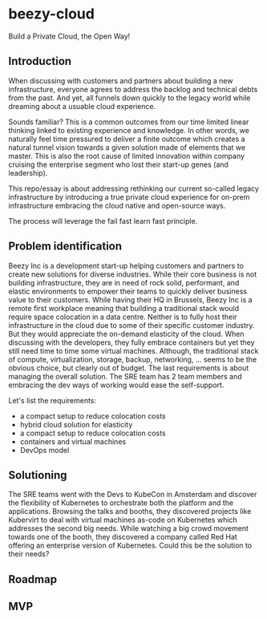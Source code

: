 # beezy-cloud
Build a Private Cloud, the Open Way! 

## Introduction
When discussing with customers and partners about building a new infrastructure, everyone agrees to address the backlog and technical debts from the past. And yet, all funnels down quickly to the legacy world while dreaming about a usuable cloud experience.  
  
Sounds familiar? This is a common outcomes from our time limited linear thinking linked to existing experience and knowledge. In other words, we naturally feel time pressured to deliver a finite outcome which creates a natural tunnel vision towards a given solution made of elements that we master. This is also the root cause of limited innovation within company cruising the enterprise segment who lost their start-up genes (and leadership). 

This repo/essay is about addressing rethinking our current so-called legacy infrastructure by introducing a true private cloud experience for on-prem infrastructure embracing the cloud native and open-source ways.

The process will leverage the fail fast learn fast principle. 

## Problem identification
Beezy Inc is a development start-up helping customers and partners to create new solutions for diverse industries. While their core business is not building infrastructure, they are in need of rock solid, performant, and elastic environments to empower their teams to quickly deliver business value to their customers. 
While having their HQ in Brussels, Beezy Inc is a remote first workplace meaning that building a traditional stack would require space colocation in a data centre. Neither is to fully host their infrastructure in the cloud due to some of their specific customer industry. But they would appreciate the on-demand elasticity of the cloud. 
When discussing with the developers, they fully embrace containers but yet they still need time to time some virtual machines. 
Although, the traditional stack of compute, virtualization, storage, backup, networking, ... seems to be the obvious choice, but clearly out of budget.
The last requirements is about managing the overall solution. The SRE team has 2 team members and embracing the dev ways of working would ease the self-support. 

Let's list the requirements:
- a compact setup to reduce colocation costs
- hybrid cloud solution for elasticity 
- a compact setup to reduce colocation costs
- containers and virtual machines
- DevOps model 

## Solutioning
The SRE teams went with the Devs to KubeCon in Amsterdam and discover the flexibility of Kubernetes to orchestrate both the platform and the applications. Browsing the talks and booths, they discovered projects like Kubervirt to deal with virtual machines as-code on Kubernetes which addresses the second big needs. 
While watching a big crowd movement towards one of the booth, they discovered a company called Red Hat offering an enterprise version of Kubernetes. Could this be the solution to their needs?  

## Roadmap


## MVP 


## 